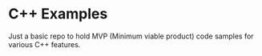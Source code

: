 # C++ Examples

Just a basic repo to hold MVP (Minimum viable product) code samples for various C++ features.